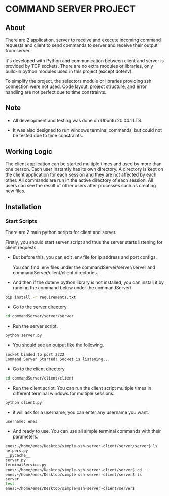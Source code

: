 # COMMAND SERVER PROJECT

## About 
There are 2 application, server to receive and execute incoming command requests and client to send commands to server and receive their output from server.

İt's developed with Python and communication between client and server is provided by TCP sockets. There are no extra modules or libraries, only build-in python modules used in this project (except dotenv).

To simplify the project, the selectors module or libraries providing ssh connection were not used. Code layout, project structure, and error handling are not perfect due to time constraints.

## Note

- All development and testing was done on Ubuntu 20.04.1 LTS.

- It was also designed to run windows terminal commands, but could not be tested due to time constraints.

## Working Logic
The client application can be started multiple times and used by more than one person. Each user instantly has its own directory. A directory is kept on the client application for each session and they are not affected by each other. All commands are run in the active directory of each session. All users can see the result of other users after processes such as creating new files.

## Installation

### Start Scripts

There are 2 main python scripts for client and server.

Firstly, you should start server script and thus the server starts listening for client requests.

- But before this, you can edit .env file for ip address and port configs. 

    You can find .env files under the commandServer/server/server and  commandServer/client/client directories.

     
- And then if the dotenv python library is not installed, you can install it by running the command below under the commandServer/ 

```sh
pip install -r requirements.txt
```
- Go to the server directory
```sh
cd commandServer/server/server
```
- Run the server script.

```sh
python server.py
```
- You should see an output like the following.

```sh
socket binded to port 2222
Command Server Started! Socket is listening...
```
- Go to the client directory

```sh
cd commandServer/client/client
```
- Run the client script. You can run the client script multiple times in different terminal windows for multiple sessions.

```sh
python client.py
```

- it will ask for a username, you can enter any username you want.

```sh
username: enes
```

- And ready to use. You can use all simple terminal commands with their parameters.

```sh
enes:~/home/enes/Desktop/simple-ssh-server-client/server/server$ ls
helpers.py
__pycache__
server.py
terminalService.py
enes:~/home/enes/Desktop/simple-ssh-server-client/server$ cd ..
enes:~/home/enes/Desktop/simple-ssh-server-client/server$ ls
server
test
enes:~/home/enes/Desktop/simple-ssh-server-client/server$
```
